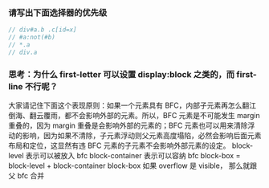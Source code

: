 ### 请写出下面选择器的优先级
```javascript
// div#a.b .c[id=x]
// #a:not(#b)
// *.a
// div.a


```



### 思考：为什么 first-letter 可以设置 display:block 之类的，而 first-line 不行呢？

大家请记住下面这个表现原则：如果一个元素具有 BFC，内部子元素再怎么翻江倒海、翻云覆雨，都不会影响外部的元素。所以，BFC 元素是不可能发生 margin 重叠的，因为 margin 重叠是会影响外部的元素的；BFC 元素也可以用来清除浮动的影响，因为如果不清除，子元素浮动则父元素高度塌陷，必然会影响后面元素布局和定位，这显然有违 BFC 元素的子元素不会影响外部元素的设定。
block-level 表示可以被放入 bfc
block-container 表示可以容纳 bfc
block-box = block-level + block-container
block-box 如果 overflow 是 visible， 那么就跟父 bfc 合并